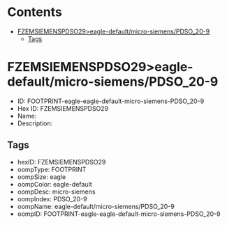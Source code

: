 



Contents
========

* [FZEMSIEMENSPDSO29>eagle-default/micro-siemens/PDSO_20-9](#fzemsiemenspdso29eagle-defaultmicro-siemenspdso_20-9)
	* [Tags](#tags)

# FZEMSIEMENSPDSO29>eagle-default/micro-siemens/PDSO_20-9

- ID: FOOTPRINT-eagle-eagle-default-micro-siemens-PDSO_20-9
- Hex ID: FZEMSIEMENSPDSO29
- Name: 
- Description: 

## Tags

- hexID: FZEMSIEMENSPDSO29
- oompType: FOOTPRINT
- oompSize: eagle
- oompColor: eagle-default
- oompDesc: micro-siemens
- oompIndex: PDSO_20-9
- oompName: eagle-default/micro-siemens/PDSO_20-9
- oompID: FOOTPRINT-eagle-eagle-default-micro-siemens-PDSO_20-9
